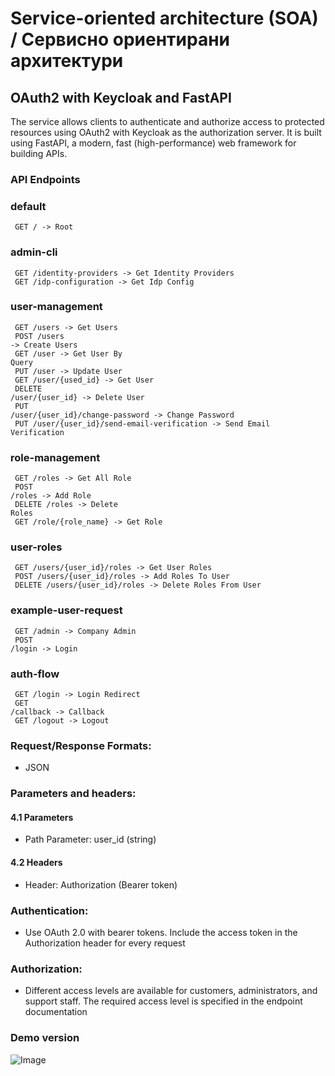 # Service-oriented architecture (SOA) / Сервисно ориентирани архитектури

## OAuth2 with Keycloak and FastAPI 

The service allows clients to authenticate and authorize access to protected
resources using OAuth2 with Keycloak as the authorization server. It is built
using FastAPI, a modern, fast (high-performance) web framework for
building APIs.

### API Endpoints

### __default__
<code> GET / -> Root</code>

### __admin-cli__
<code> GET /identity-providers -> Get Identity Providers </code> <br />
<code> GET /idp-configuration -> Get Idp Config </code>

### __user-management__
<code> GET /users -> Get Users </code> <br />
<code> POST /users -> Create Users </code> <br />
<code> GET /user -> Get User By Query </code> <br />
<code> PUT /user -> Update User </code> <br />
<code> GET /user/{used_id} -> Get User </code> <br />
<code> DELETE /user/{user_id} -> Delete User </code> <br />
<code> PUT /user/{user_id}/change-password -> Change Password </code> <br />
<code> PUT /user/{user_id}/send-email-verification -> Send Email Verification </code>

### __role-management__
<code> GET /roles -> Get All Role </code> <br />
<code> POST /roles -> Add Role </code> <br />
<code> DELETE /roles -> Delete Roles </code> <br />
<code> GET /role/{role_name} -> Get Role </code>

### __user-roles__
<code> GET /users/{user_id}/roles -> Get User Roles </code> <br />
<code> POST /users/{user_id}/roles -> Add Roles To User </code> <br />
<code> DELETE /users/{user_id}/roles -> Delete Roles From User </code>

### __example-user-request__
<code> GET /admin -> Company Admin </code> <br />
<code> POST /login -> Login </code>

### __auth-flow__
<code> GET /login -> Login Redirect </code> <br />
<code> GET /callback -> Callback </code> <br />
<code> GET /logout -> Logout </code>

### Request/Response Formats:
- JSON

### Parameters and headers:
#### 4.1 Parameters
- Path Parameter: user_id (string)
#### 4.2 Headers
- Header: Authorization (Bearer token)

### Authentication:
- Use OAuth 2.0 with bearer tokens. Include the access token in the
Authorization header for every request

### Authorization:
- Different access levels are available for customers, administrators, and
support staff. The required access level is specified in the endpoint
documentation

### Demo version
![Image](https://cdn.discordapp.com/attachments/1089118686402580500/1112316668807495761/keycloak49.png)
